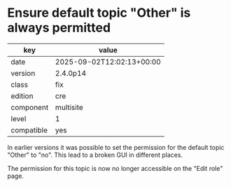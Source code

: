 [//]: # (werk v2)
# Ensure default topic "Other" is always permitted

key        | value
---------- | ---
date       | 2025-09-02T12:02:13+00:00
version    | 2.4.0p14
class      | fix
edition    | cre
component  | multisite
level      | 1
compatible | yes

In earlier versions it was possible to set the permission for the default topic "Other" to "no".
This lead to a broken GUI in different places.

The permission for this topic is now no longer accessible on the "Edit role"
page.
